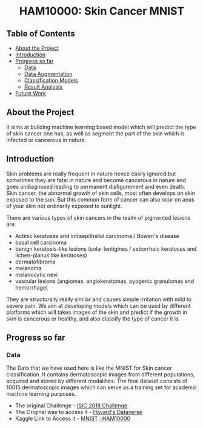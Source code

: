 <h1 align="center">HAM10000: Skin Cancer MNIST</h1>

## Table of Contents

- [About the Project](#about-the-project)
- [Introduction](#Introduction)
- [Progress so far]()
  - [Data](#Data)
  - [Data Augmentation](#Data-Augmentation)
  - [Classification Models](#Classification-Models)
  - [Result Analysis](#Result-Analysis)
- [Future Work](#future-work)

## About the Project

It aims at building machine learning based model which will predict the type of skin cancer one has, as well as segment the part of the skin which is infected or cancerous in nature.

## Introduction

Skin problems are really frequent in nature hence easily ignored but sometimes they are fatal in nature and become cancerous in nature and goes undiagnosed leading to permanent disfigurement and even death. Skin cancer, the abnormal growth of skin cells, most often develops on skin exposed to the sun. But this common form of cancer can also ocur on aeas of your skin not ordinarily exposed to sunlight.

There are various types of skin cancers in the realm of pigmented lesions are:
- Actinic keratoses and intraepithelial carcinoma / Bowen's disease
- basal cell carcinoma
- benign keratosis-like lesions (solar lentigines / seborrheic keratoses and lichen-planus like keratoses)
- dermatofibroma
- melanoma
- melanocytic nevi
- vascular lesions (angiomas, angiokeratomas, pyogenic granulomas and hemorrhage)

They are structurally really similar and causes simple irritation with mild to severe pain. We aim at developing models which can be used by different platforms which will takes images of the skin and predict if the growth in skin is cancerous or healthy, and also classify the type of cancer it is. 

## Progress so far

### Data

The Data that we have used here is like the MNIST for Skin cancer classification. It contains dermatoscopic images from different populations, acquired and stored by different modalities. The final dataset consists of 10015 dermatoscopic images which can serve as a training set for academic machine learning purposes.

- The original Challenge - [ISIC 2018 Challenge](https://challenge.isic-archive.com/landing/2018/)
- The Original way to access it - [Havard's Dataverse](https://dataverse.harvard.edu/dataset.xhtml?persistentId=doi:10.7910/DVN/DBW86T)
- Kaggle Link to Access it - [MNIST : HAM10000](https://www.kaggle.com/datasets/kmader/skin-cancer-mnist-ham10000)
